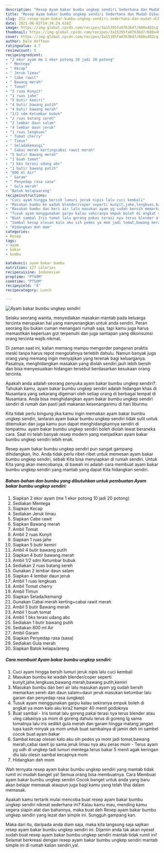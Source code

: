 ```yaml
---
description: "Resep Ayam bakar bumbu ungkep sendiri Sederhana dan Mudah Dibuat"
title: "Resep Ayam bakar bumbu ungkep sendiri Sederhana dan Mudah Dibuat"
slug: 251-resep-ayam-bakar-bumbu-ungkep-sendiri-sederhana-dan-mudah-dibuat
date: 2021-06-02T14:34:24.616Z
image: https://img-global.cpcdn.com/recipes/3a15395fa07636d7/680x482cq70/ayam-bakar-bumbu-ungkep-sendiri-foto-resep-utama.jpg
thumbnail: https://img-global.cpcdn.com/recipes/3a15395fa07636d7/680x482cq70/ayam-bakar-bumbu-ungkep-sendiri-foto-resep-utama.jpg
cover: https://img-global.cpcdn.com/recipes/3a15395fa07636d7/680x482cq70/ayam-bakar-bumbu-ungkep-sendiri-foto-resep-utama.jpg
author: Dale Hoffman
ratingvalue: 4.7
reviewcount: 5
recipeingredient:
- "2 ekor ayam me 1 ekor potong 10 jadi 20 potong"
- " Mentega"
- " Kecap"
- " Jeruk limau"
- " Cabe rawit"
- " Bawang merah"
- " Tomat"
- "2 ruas Kunyit"
- "1 ruas jahe"
- "5 butir kemiri"
- "4 butir bawang putih"
- "4 butir bawang merah"
- "1/2 sdm Ketumbar bubuk"
- "2 ruas batang sereh"
- "2 lembar daun salam"
- "4 lembar daun jeruk"
- "1 ruas lengkuas"
- " Tomat cherry"
- " Timun"
- " Seladakemangi"
- " Cabai merah kertingcabai rawit merah"
- "5 butir Bawang merah"
- "1 buah tomat"
- "1 bks terasi udang abc"
- "1 butir bawang putih"
- "800 ml Air"
- " Garam"
- " Penyedap rasa sasa"
- " Gula merah"
- "Batok kelapaareng"
recipeinstructions:
- "Cuci ayam hingga bersih lumuri jeruk nipis lalu cuci kembali"
- "Masukan bumbu ke wadah blender/coper seperti kunyit,jahe,lengkuas,bawang merah,bawang putih,kemiri"
- "Masukan bumbu dan beri air lalu masukan ayam yg sudah bersih memarkan sereh dan daun salam+daun jeruk masukan ketumbar lalu garam dan penyedap rasa (ungkep)"
- "Tusuk ayam menggunakan garpu kalau sekiranya empuk boleh di angkat ya mom kalo aku kira2 hampir 40 menit godoknya"
- "Buat sambal Iris tomat lalu goreng pakai terasi nya terus blender atau uleg cabainya ya mom di goreng dahulu terus di goreng lg sama tomatnya lalu iris sedikit gula merah dan garam hingga matang jangan lupa kasih minyak ya mom untuk buat sambalnya di jamin deh ini sambel cocok buat ayam bakar"
- "Sambal kecap olesan kalo aku sih pedes ya mom jadi tomat,bawang merah,cabai rawit ijo sama jeruk limau nya aku peras mom  Terus ayam yg udh di ungkep tadi lumuri mentega terus bakar 5 menit agak keringan dlu lalu olesin sambal kecapnya mom"
- "Hidangkan deh mom"
categories:
- Resep
tags:
- ayam
- bakar
- bumbu

katakunci: ayam bakar bumbu 
nutrition: 127 calories
recipecuisine: Indonesian
preptime: "PT40M"
cooktime: "PT58M"
recipeyield: "4"
recipecategory: Lunch

---
```



![Ayam bakar bumbu ungkep sendiri](https://img-global.cpcdn.com/recipes/3a15395fa07636d7/680x482cq70/ayam-bakar-bumbu-ungkep-sendiri-foto-resep-utama.jpg)

Selaku seorang wanita, menyediakan masakan mantab pada keluarga tercinta merupakan hal yang menyenangkan untuk anda sendiri. Peran seorang ibu bukan cuman menangani rumah saja, tapi kamu juga harus memastikan keperluan gizi terpenuhi dan juga santapan yang dikonsumsi orang tercinta wajib nikmat.

Di zaman  saat ini, kalian memang mampu mengorder panganan praktis meski tanpa harus repot mengolahnya terlebih dahulu. Namun banyak juga orang yang memang ingin menyajikan yang terenak bagi keluarganya. Pasalnya, menghidangkan masakan yang diolah sendiri jauh lebih bersih dan bisa menyesuaikan hidangan tersebut berdasarkan kesukaan orang tercinta. 



Apakah anda adalah seorang penyuka ayam bakar bumbu ungkep sendiri?. Tahukah kamu, ayam bakar bumbu ungkep sendiri adalah hidangan khas di Nusantara yang sekarang digemari oleh setiap orang di berbagai tempat di Nusantara. Anda bisa menghidangkan ayam bakar bumbu ungkep sendiri sendiri di rumah dan pasti jadi makanan kesenanganmu di hari liburmu.

Kita tidak perlu bingung jika kamu ingin memakan ayam bakar bumbu ungkep sendiri, lantaran ayam bakar bumbu ungkep sendiri tidak sulit untuk ditemukan dan juga kamu pun dapat menghidangkannya sendiri di tempatmu. ayam bakar bumbu ungkep sendiri boleh diolah lewat beraneka cara. Saat ini telah banyak resep modern yang menjadikan ayam bakar bumbu ungkep sendiri lebih enak.

Resep ayam bakar bumbu ungkep sendiri pun sangat gampang dihidangkan, lho. Anda tidak perlu ribet-ribet untuk memesan ayam bakar bumbu ungkep sendiri, sebab Kita bisa menyiapkan di rumah sendiri. Untuk Kita yang akan mencobanya, di bawah ini adalah cara membuat ayam bakar bumbu ungkep sendiri yang mantab yang dapat Kita hidangkan sendiri.

<!--inarticleads1-->

##### Bahan-bahan dan bumbu yang dibutuhkan untuk pembuatan Ayam bakar bumbu ungkep sendiri:

1. Siapkan 2 ekor ayam (me 1 ekor potong 10 jadi 20 potong)
1. Sediakan  Mentega
1. Siapkan  Kecap
1. Sediakan  Jeruk limau
1. Siapkan  Cabe rawit
1. Siapkan  Bawang merah
1. Ambil  Tomat
1. Ambil 2 ruas Kunyit
1. Siapkan 1 ruas jahe
1. Siapkan 5 butir kemiri
1. Ambil 4 butir bawang putih
1. Siapkan 4 butir bawang merah
1. Ambil 1/2 sdm Ketumbar bubuk
1. Sediakan 2 ruas batang sereh
1. Gunakan 2 lembar daun salam
1. Siapkan 4 lembar daun jeruk
1. Ambil 1 ruas lengkuas
1. Ambil  Tomat cherry
1. Ambil  Timun
1. Siapkan  Selada/kemangi
1. Gunakan  Cabai merah kerting+cabai rawit merah
1. Ambil 5 butir Bawang merah
1. Ambil 1 buah tomat
1. Ambil 1 bks terasi udang abc
1. Sediakan 1 butir bawang putih
1. Sediakan 800 ml Air
1. Ambil  Garam
1. Siapkan  Penyedap rasa (sasa)
1. Sediakan  Gula merah
1. Siapkan Batok kelapa/areng




<!--inarticleads2-->

##### Cara membuat Ayam bakar bumbu ungkep sendiri:

1. Cuci ayam hingga bersih lumuri jeruk nipis lalu cuci kembali
1. Masukan bumbu ke wadah blender/coper seperti kunyit,jahe,lengkuas,bawang merah,bawang putih,kemiri
1. Masukan bumbu dan beri air lalu masukan ayam yg sudah bersih memarkan sereh dan daun salam+daun jeruk masukan ketumbar lalu garam dan penyedap rasa (ungkep)
1. Tusuk ayam menggunakan garpu kalau sekiranya empuk boleh di angkat ya mom kalo aku kira2 hampir 40 menit godoknya
1. Buat sambal - Iris tomat lalu goreng pakai terasi nya terus blender atau uleg cabainya ya mom di goreng dahulu terus di goreng lg sama tomatnya lalu iris sedikit gula merah dan garam hingga matang jangan lupa kasih minyak ya mom untuk buat sambalnya di jamin deh ini sambel cocok buat ayam bakar
1. Sambal kecap olesan kalo aku sih pedes ya mom jadi tomat,bawang merah,cabai rawit ijo sama jeruk limau nya aku peras mom  - Terus ayam yg udh di ungkep tadi lumuri mentega terus bakar 5 menit agak keringan dlu lalu olesin sambal kecapnya mom
1. Hidangkan deh mom




Wah ternyata resep ayam bakar bumbu ungkep sendiri yang mantab tidak rumit ini mudah banget ya! Semua orang bisa membuatnya. Cara Membuat ayam bakar bumbu ungkep sendiri Cocok banget untuk anda yang baru akan belajar memasak ataupun juga bagi kamu yang telah lihai dalam memasak.

Apakah kamu tertarik mulai mencoba buat resep ayam bakar bumbu ungkep sendiri nikmat sederhana ini? Kalau kamu mau, mending kamu segera siapin alat dan bahannya, maka buat deh Resep ayam bakar bumbu ungkep sendiri yang lezat dan simple ini. Sungguh gampang kan. 

Maka dari itu, daripada anda diam saja, maka kita langsung saja sajikan resep ayam bakar bumbu ungkep sendiri ini. Dijamin anda tak akan nyesel sudah buat resep ayam bakar bumbu ungkep sendiri mantab tidak rumit ini! Selamat berkreasi dengan resep ayam bakar bumbu ungkep sendiri mantab simple ini di rumah kalian sendiri,ya!.

